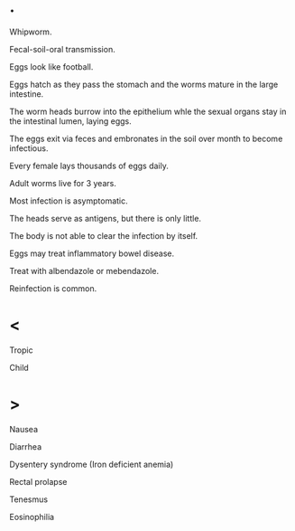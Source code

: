 # .

Whipworm.

Fecal-soil-oral transmission.

Eggs look like football.

Eggs hatch as they pass the stomach and the worms mature in the large intestine.

The worm heads burrow into the epithelium whle the sexual organs stay in the intestinal lumen, laying eggs.

The eggs exit via feces and embronates in the soil over month to become infectious.

Every female lays thousands of eggs daily.

Adult worms live for 3 years.

Most infection is asymptomatic.

The heads serve as antigens, but there is only little.

The body is not able to clear the infection by itself.

Eggs may treat inflammatory bowel disease.

Treat with albendazole or mebendazole.

Reinfection is common.

# <

Tropic

Child

# >

Nausea

Diarrhea

Dysentery syndrome
(Iron deficient anemia)

Rectal prolapse

Tenesmus

Eosinophilia
